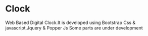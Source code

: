 # Clock
Web Based Digital Clock.It is developed using Bootstrap Css & javascript,Jquery & Popper Js
Some parts are under development

